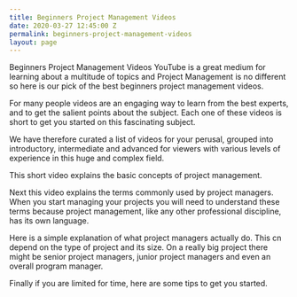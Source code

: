 ```yaml
---
title: Beginners Project Management Videos
date: 2020-03-27 12:45:00 Z
permalink: beginners-project-management-videos
layout: page
---
```


Beginners Project Management Videos
YouTube is a great medium for learning about a multitude of topics and Project Management is no different so here is our pick of the best beginners project management videos.

For many people videos are an engaging way to learn from the best experts, and to get the salient points about the subject. Each one of these videos is short to get you started on this fascinating subject.

We have therefore curated a list of videos for your perusal, grouped into introductory, intermediate and advanced for viewers with various levels of experience in this huge and complex field.

This short video explains the basic concepts of project management.



Next this video explains the terms commonly used by project managers. When you start managing your projects you will need to understand these terms because project management, like any other professional discipline, has its own language.



Here is a simple explanation of what project managers actually do. This cn depend on the type of project and its size. On a really big project there might be senior project managers, junior project managers and even an overall program manager.



Finally if you are limited for time, here are some tips to get you started.